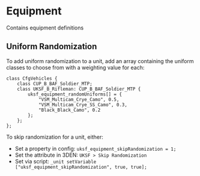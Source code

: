 # Equipment

Contains equipment definitions

## Uniform Randomization

To add uniform randomization to a unit, add an array containing the uniform classes to choose from with a weighting value for each:

```sqf
class CfgVehicles {
    class CUP_B_BAF_Soldier_MTP;
    class UKSF_B_Rifleman: CUP_B_BAF_Soldier_MTP {
        uksf_equipment_randomUniforms[] = {
            "VSM_Multicam_Crye_Camo", 0.5,
            "VSM_Multicam_Crye_SS_Camo", 0.3,
            "Black_Black_Camo", 0.2
        };
    };
};
```

To skip randomization for a unit, either:

- Set a property in config: `uksf_equipment_skipRandomization = 1;`
- Set the attribute in 3DEN: `UKSF > Skip Randomization`
- Set via script: `_unit setVariable ["uksf_equipment_skipRandomization", true, true];`
